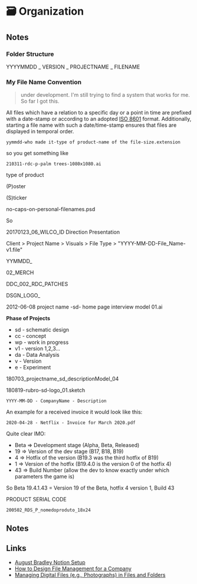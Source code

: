 # 🗃 Organization

## Notes

### Folder Structure

YYYYMMDD \_ VERSION \_ PROJECTNAME \_ FILENAME

### My File Name Convention

> under development. I'm still trying to find a system that works for me. So far I got this.

All files which have a relation to a specific day or a point in time are prefixed with a date-stamp or according to an adopted [ISO 8601](https://en.wikipedia.org/wiki/ISO_8601) format. Additionally, starting a file name with such a date/time-stamp ensures that files are displayed in temporal order.

`yymmdd-who made it-type of product-name of the file-size.extension`

so you get something like

`210311-rdc-p-palm trees-1080x1080.ai`


type of product

\(P\)oster

\(S\)ticker


no-caps-on-personal-filenames.psd



So

20170123\_06\_WILCO\_ID Direction Presentation

Client &gt; Project Name &gt; Visuals &gt; File Type &gt; "YYYY-MM-DD-File\_Name-v1.file"

YYMMDD\_

02\_MERCH

DDC\_002\_RDC\_PATCHES

DSGN\_LOGO\_

2012-06-08 project name -sd- home page interview model 01.ai

**Phase of Projects**

* sd - schematic design
* cc - concept
* wp - work in progress
* v1 - version 1,2,3…
* da - Data Analysis
* v - Version
* e - Experiment

180703\_projectname\_sd\_descriptionModel\_04

180819-rubro-sd-logo\_01.sketch

`YYYY-MM-DD - CompanyName - Description`

An example for a received invoice it would look like this:

`2020-04-28 - Netflix - Invoice for March 2020.pdf`

Quite clear IMO:

* Beta =&gt; Development stage \(Alpha, Beta, Released\)
* 19 =&gt; Version of the dev stage \(B17, B18, B19\)
* 4 =&gt; Hotfix of the version \(B19.3 was the third hotfix of B19\)
* 1 =&gt; Version of the hotfix \(B19.4.0 is the version 0 of the hotfix 4\)
* 43 =&gt; Build Number \(allow the dev to know exactly under which parameters the game is\)

So Beta 19.4.1.43 = Version 19 of the Beta, hotfix 4 version 1, Build 43

PRODUCT SERIAL CODE

`200502_RDS_P_nomedoproduto_18x24`


## Notes

## Links

* [August Bradley Notion Setup](https://www.youtube.com/watch?v=4-TYSah25UM)
* [How to Design File Management for a Company](https://karl-voit.at/2021/01/11/company-file-management/)
* [Managing Digital Files (e.g., Photographs) in Files and Folders](https://karl-voit.at/managing-digital-photographs/)
